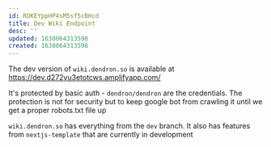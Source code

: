 ```yaml
---
id: ROKEYppHP4sM5sf5cBHcd
title: Dev Wiki Endpoint
desc: ''
updated: 1638064313598
created: 1638064313598
---
```


The dev version of `wiki.dendron.so` is available at https://dev.d272yu3etotcws.amplifyapp.com/

It's protected by basic auth - `dendron/dendron` are the credentials. The protection is not for security but to keep google bot from crawling it until we get a proper robots.txt file up

`wiki.dendron.so` has everything from the `dev` branch. It also has features from `nextjs-template` that are currently in development